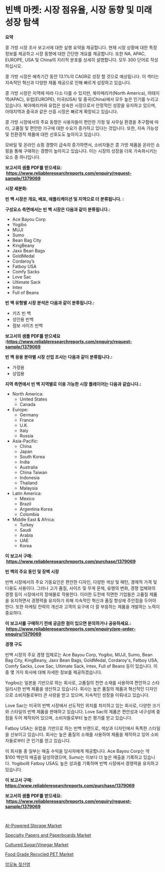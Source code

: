 <p><h1>빈백 마켓: 시장 점유율, 시장 동향 및 미래 성장 탐색</h1></p><p><strong>요약</strong></p>
<p><p>콩 가방 시장 조사 보고서에 대한 실행 요약을 제공합니다. 현재 시장 상황에 대한 특정 정보를 제공하고 시장 동향에 대한 간단한 개요를 제공합니다. 또한 NA, APAC, EUROPE, USA 및 China의 지리적 분포를 상세히 설명합니다. 모두 300 단어로 작성하십시오.</p><p>콩 가방 시장은 예측기간 동안 13.1%의 CAGR로 성장 할 것으로 예상됩니다. 이 섹터는 지속적인 혁신과 다양한 제품 제공으로 인해 빠르게 성장하고 있습니다.</p><p>콩 가방 시장은 지역에 따라 다소 다를 수 있지만, 북아메리카(North America), 아태지역(APAC), 유럽(EUROPE), 미국(USA) 및 중국(China)에서 모두 높은 인기를 누리고 있습니다. 북아메리카와 유럽은 성숙한 시장으로서 안정적인 성장을 유지하고 있으며, 아태지역과 중국과 같은 신흥 시장은 빠르게 확장되고 있습니다.</p><p>콩 가방 시장에서의 주요 동향은 사용자들이 편안한 가정 및 사무실 환경을 추구함에 따라, 고품질 및 편안한 가구에 대한 수요가 증가하고 있다는 것입니다. 또한, 지속 가능성 및 친환경적 제품에 대한 선호도도 높아지고 있습니다.</p><p>모바일 및 온라인 쇼핑 경향이 급속히 증가하면서, 소비자들은 콩 가방 제품을 온라인 쇼핑을 통해 구매하는 경향이 높아지고 있습니다. 이는 시장의 성장을 더욱 가속화시키는 요소 중 하나입니다.</p></p>
<p><strong>보고서의 샘플 PDF를 받으세요: &nbsp;<a href="https://www.reliableresearchreports.com/enquiry/request-sample/1379069">https://www.reliableresearchreports.com/enquiry/request-sample/1379069</a></strong></p>
<p><strong>시장 세분화:</strong></p>
<p><strong> 빈 백 시장은 개요, 배포, 애플리케이션 및 지역으로 더 분류됩니다. :</strong></p>
<p><strong>구성요소 측면에서는 빈 백 시장은 다음과 같이 분류됩니다.:</strong></p>
<p><ul><li>Ace Bayou Corp</li><li>Yogibo</li><li>MUJI</li><li>Sumo</li><li>Bean Bag City</li><li>KingBeany</li><li>Jaxx Bean Bags</li><li>GoldMedal</li><li>Cordaroy’s</li><li>Fatboy USA</li><li>Comfy Sacks</li><li>Love Sac</li><li>Ultimate Sack</li><li>Intex</li><li>Full of Beans</li></ul></p>
<p><strong> 빈 백 유형별 시장 분석은 다음과 같이 분류됩니다.:</strong></p>
<p><ul><li>키즈 빈 백</li><li>성인용 빈백</li><li>점보 사이즈 빈백</li></ul></p>
<p><strong>보고서의 샘플 PDF를 받으세요 :<a href="https://www.reliableresearchreports.com/enquiry/request-sample/1379069">https://www.reliableresearchreports.com/enquiry/request-sample/1379069</a></strong></p>
<p><strong> 빈 백 응용 분야별 시장 산업 조사는 다음과 같이 분류됩니다.:</strong></p>
<p><ul><li>가정용</li><li>상업용</li></ul></p>
<p><strong>지역 측면에서 빈 백 지역별로 이용 가능한 시장 플레이어는 다음과 같습니다.:</strong></p>
<p><ul>
    <li>
        North America:
        <ul>
            <li>United States</li>
            <li>Canada</li>
        </ul>
    </li>
    <li>
        Europe:
        <ul>
            <li>Germany</li>
            <li>France</li>
            <li>U.K.</li>
            <li>Italy</li>
            <li>Russia</li>
        </ul>
    </li>
    <li>
        Asia-Pacific:
        <ul>
            <li>China</li>
            <li>Japan</li>
            <li>South Korea</li>
            <li>India</li>
            <li>Australia</li>
            <li>China Taiwan</li>
            <li>Indonesia</li>
            <li>Thailand</li>
            <li>Malaysia</li>
        </ul>
    </li>
    <li>
        Latin America:
        <ul>
            <li>Mexico</li>
            <li>Brazil</li>
            <li>Argentina Korea</li>
            <li>Colombia</li>
        </ul>
    </li>
    <li>
        Middle East & Africa:
        <ul>
            <li>Turkey</li>
            <li>Saudi</li>
            <li>Arabia</li>
            <li>UAE</li>
            <li>Korea</li>
        </ul>
    </li>
    </ul></p>
<p><strong>이 보고서 구매: &nbsp;<a href="https://www.reliableresearchreports.com/purchase/1379069">https://www.reliableresearchreports.com/purchase/1379069</a></strong></p>
<p><strong>빈 백의 주요 동인 및 장벽 시장</strong></p>
<p><p>빈백 시장에서의 주요 기동요인은 편안한 디자인, 다양한 색상 및 패턴, 경제적 가격 및 다용도 사용이다. 그러나 고가 품질, 사이즈 및 무게 문제, 유행의 변화, 경쟁 업체와의 경쟁 등이 시장에서의 장애물로 작용한다. 이러한 도전에 직면한 기업들은 고품질 제품을 유지하면서 경쟁력을 유지하기 위해 지속적인 혁신과 품질 향상에 주안점을 두어야 한다. 또한 마케팅 전략의 개선과 고객의 요구에 더 잘 부응하는 제품을 개발하는 노력이 중요하다.</p></p>
<p><strong>이 보고서를 구매하기 전에 궁금한 점이 있으면 문의하거나 공유하세요.: &nbsp;<a href="https://www.reliableresearchreports.com/enquiry/pre-order-enquiry/1379069">https://www.reliableresearchreports.com/enquiry/pre-order-enquiry/1379069</a></strong></p>
<p><strong>경쟁 구도</strong></p>
<p><p>빈백 시장의 주요 경쟁 업체로는 Ace Bayou Corp, Yogibo, MUJI, Sumo, Bean Bag City, KingBeany, Jaxx Bean Bags, GoldMedal, Cordaroy's, Fatboy USA, Comfy Sacks, Love Sac, Ultimate Sack, Intex, Full of Beans 등이 있습니다. 이 중 몇 가지 회사에 대해 자세한 정보를 제공하겠습니다.</p><p>Yogibo는 일본을 기반으로 하는 회사로, 고품질의 천연 소재를 사용하여 편안하고 스타일리시한 빈백 제품을 생산하고 있습니다. 회사는 높은 품질의 제품과 혁신적인 디자인으로 소비자들로부터 큰 사랑을 받고 있으며, 지속적인 성장을 이뤄내고 있습니다.</p><p>Love Sac는 미국의 빈백 시장에서 선도적인 위치를 차지하고 있는 회사로, 다양한 크기와 스타일의 빈백 제품을 판매하고 있습니다. Love Sac의 제품은 편안성과 내구성에 중점을 두어 제작되어 있으며, 소비자들로부터 높은 평가를 받고 있습니다.</p><p>Fatboy USA는 유럽을 기반으로 하는 빈백 브랜드로, 색상과 디자인에서 독특한 스타일을 선보이고 있습니다. 회사는 높은 품질의 소재를 사용하여 제품을 제작하고 있어 소비자들로부터 큰 인기를 얻고 있습니다.</p><p>이 회사들 중 일부는 매출 수익을 당사자에게 제공합니다. Ace Bayou Corp는 약 $100 백만의 매출을 달성하였으며, Sumo는 이보다 더 높은 매출을 기록하고 있습니다. Yogibo와 Fatboy USA도 높은 성과를 기록하며 빈백 시장에서 경쟁력을 유지하고 있습니다.</p></p>
<p><strong>이 보고서 구매: &nbsp; <a href="https://www.reliableresearchreports.com/purchase/1379069">https://www.reliableresearchreports.com/purchase/1379069</a></strong></p>
<p><strong>보고서의 샘플 PDF를 받으세요: &nbsp;<a href="https://www.reliableresearchreports.com/enquiry/request-sample/1379069">https://www.reliableresearchreports.com/enquiry/request-sample/1379069</a></strong><strong></strong></p>
<p>&nbsp;</p>
<p><p><a href="https://issuu.com/reportprime-2/docs/ai-powered-storage-market-size-2030.pptx">AI-Powered Storage Market</a></p><p><a href="https://github.com/yoshih12/Market-Research-Report-List-2/blob/main/specialty-papers-and-paperboards-market.md">Specialty Papers and Paperboards Market</a></p><p><a href="https://view.publitas.com/reportprime-1/cultured-sugar-vinegar-market-analysis-and-market-size-global-industry-overview-market-segmentation-and-forecast-2024-to-2031/">Cultured Sugar/Vinegar Market</a></p><p><a href="https://github.com/castoriffic/Market-Research-Report-List-3/blob/main/food-grade-recycled-pet-market.md">Food Grade Recycled PET Market</a></p><p><a href="https://github.com/nuekbpymrrz5/Market-Research-Report-List-1/blob/main/6622897976.md">암모늄 젖산염</a></p></p>